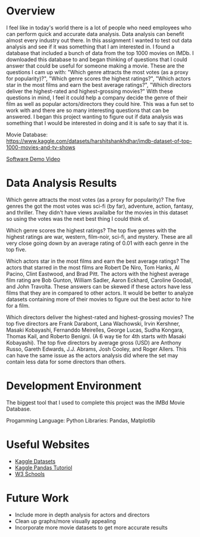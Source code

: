 # Overview

I feel like in today's world there is a lot of people who need employees who can perform quick and accurate data analysis. Data analysis can benefit almost every industry out there. In this assignment I wanted to test out data analysis and see if it was something that I am interested in. I found a database that included a bunch of data from the top 1000 movies on IMDb. I downloaded this database to and began thinking of questions that I could answer that could be useful for someone making a movie. These are the questions I cam up with: "Which genre attracts the most votes (as a proxy for popularity)?", "Which genre scores the highest ratings?", "Which actors star in the most films and earn the best average ratings?", "Which directors deliver the highest-rated and highest-grossing movies?" With these questions in mind, I feel it could help a company decide the genre of their film as well as popular actors/directors they could hire. This was a fun set to work with and there are so many interesting questions that can be answered. I began this project wanting to figure out if data analysis was something that I would be interested in doing and it is safe to say that it is.

Movie Database: https://www.kaggle.com/datasets/harshitshankhdhar/imdb-dataset-of-top-1000-movies-and-tv-shows 

[Software Demo Video](http://youtube.link.goes.here)

# Data Analysis Results

Which genre attracts the most votes (as a proxy for popularity)?
The five genres the got the most votes was sci-fi (by far), adventure, action, fantasy, and thriller. They didn't have views availalbe for the movies in this dataset so using the votes was the next best thing I could think of.

Which genre scores the highest ratings?
The top five genres with the highest ratings are war, western, film-noir, sci-fi, and mystery. These are all very close going down by an average rating of 0.01 with each genre in the top five.

Which actors star in the most films and earn the best average ratings?
The actors that starred in the most films are Robert De Niro, Tom Hanks, Al Pacino, Clint Eastwood, and Brad Pitt. The actors with the highest average film rating are Bob Gunton, William Sadler, Aaron Eckhard, Caroline Goodall, and John Travolta. These answers can be skewed if these actors have less films that they are in compared to other actors. It would be better to analyze datasets containing more of their movies to figure out the best actor to hire for a film. 

Which directors deliver the highest-rated and highest-grossing movies?
The top five directors are Frank Darabont, Lana Wachowski, Irvin Kershner, Masaki Kobayashi, Fernanddo Meirelles, George Lucas, Sudha Kongara, Thomas Kail, and Roberto Benigni. (A 6 way tie for 4th starts with Masaki Kobayashi). The top five directors by average gross (USD) are Anthony Russo, Gareth Edwards, J.J. Abrams, Josh Cooley, and Roger Allers. This can have the same issue as the actors analysis did where the set may contain less data for some directors than others.  

# Development Environment

The biggest tool that I used to complete this project was the IMBd Movie Database. 

Progamming Language: Python
Libraries: Pandas, Matplotlib

# Useful Websites

* [Kaggle Datasets](https://www.kaggle.com/datasets)
* [Kaggle Pandas Tutoriol](https://www.kaggle.com/code/kashnitsky/topic-1-exploratory-data-analysis-with-pandas)
* [W3 Schools](https://www.w3schools.com/python/matplotlib_intro.asp)

# Future Work

* Include more in depth analysis for actors and directors
* Clean up graphs/more visually appealing
* Incorporate more movie datasets to get more accurate results